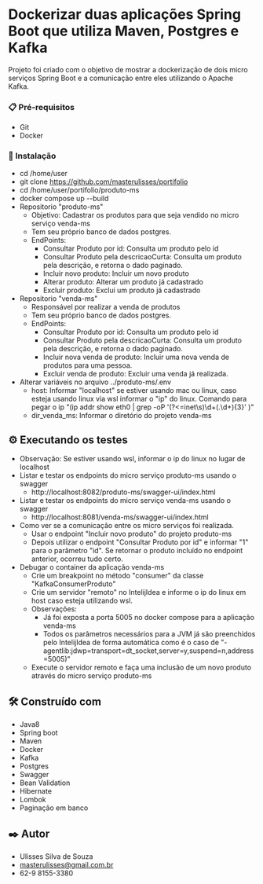 # Dockerizar duas aplicações Spring Boot que utiliza Maven, Postgres e Kafka  

Projeto foi criado com o objetivo de mostrar a dockerização de dois micro serviços Spring Boot e a comunicação entre eles utilizando o Apache Kafka.


### 📋 Pré-requisitos

- Git
- Docker

### 🔧 Instalação

- cd /home/user
- git clone https://github.com/masterulisses/portifolio
- cd /home/user/portifolio/produto-ms
- docker compose up --build
- Repositorio "produto-ms"
    - Objetivo: Cadastrar os produtos para que seja vendido no micro serviço venda-ms
    - Tem seu próprio banco de dados postgres.
    - EndPoints:
        - Consultar Produto por id: Consulta um produto pelo id
        - Consultar Produto pela descricaoCurta: Consulta um produto pela descrição, e retorna o dado paginado.
        - Incluir novo produto: Incluir um novo produto
        - Alterar produto: Alterar um produto já cadastrado
        - Excluir produto: Exclui um produto já cadastrado
- Repositorio "venda-ms"
    - Responsável por realizar a venda de produtos
    - Tem seu próprio banco de dados postgres.
    - EndPoints:
        - Consultar Produto por id: Consulta um produto pelo id
        - Consultar Produto pela descricaoCurta: Consulta um produto pela descrição, e retorna o dado paginado.
        - Incluir nova venda de produto: Incluir uma nova venda de produtos para uma pessoa.
        - Excluir venda de produto: Excluir uma venda já realizada.
- Alterar variáveis no arquivo ../produto-ms/.env
   - host: Informar "localhost" se estiver usando mac ou linux, caso esteja usando linux via wsl informar o "ip" do linux. Comando para pegar o ip "(ip addr show eth0 | grep -oP '(?<=inet\s)\d+(\.\d+){3}'
)"  
   - dir_venda_ms: Informar o diretório do projeto venda-ms
      


## ⚙️ Executando os testes 
- Observação: Se estiver usando wsl, informar o ip do linux no lugar de localhost
- Listar e testar os endpoints do micro serviço produto-ms usando o swagger
  - http://localhost:8082/produto-ms/swagger-ui/index.html 
- Listar e testar os endpoints do micro serviço venda-ms usando o swagger
  - http://localhost:8081/venda-ms/swagger-ui/index.html
- Como ver se a comunicação entre os micro serviços foi realizada.
   - Usar o endpoint "Incluir novo produto" do projeto produto-ms
   - Depois utilizar o endpoint "Consultar Produto por id" e informar "1" para o parâmetro "id". Se retornar o produto incluído no endpoint anterior, ocorreu tudo certo.
 - Debugar o container da aplicação venda-ms
    - Crie um breakpoint no método "consumer" da classe "KafkaConsumerProduto"
    - Crie um servidor "remoto" no IntelijIdea e informe o ip do linux em host caso esteja utilizando wsl.
    - Observações:
        - Já foi exposta a porta 5005 no docker compose para a aplicação venda-ms
        - Todos os parâmetros necessários para a JVM já são preenchidos pelo IntelijIdea de forma automática como é o caso de "-agentlib:jdwp=transport=dt_socket,server=y,suspend=n,address=5005)"
    - Execute o servidor remoto e faça uma inclusão de um novo produto através do micro serviço produto-ms
## 🛠️ Construído com

* Java8
* Spring boot
* Maven
* Docker
* Kafka
* Postgres
* Swagger
* Bean Validation
* Hibernate
* Lombok
* Paginação em banco

## ✒️ Autor

- Ulisses Silva de Souza
- masterulisses@gmail.com.br
- 62-9 8155-3380
